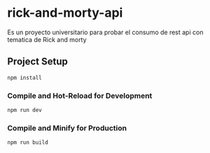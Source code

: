 # rick-and-morty-api

Es un proyecto universitario para probar el consumo de rest api con tematica de Rick and morty

## Project Setup

```sh
npm install
```

### Compile and Hot-Reload for Development

```sh
npm run dev
```

### Compile and Minify for Production

```sh
npm run build
```
